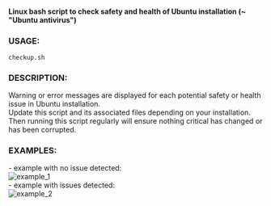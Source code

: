 #### Linux bash script to check safety and health of Ubuntu installation (~ "Ubuntu antivirus")

### USAGE:

 `checkup.sh`

### DESCRIPTION:

Warning or error messages are displayed for each potential safety or health issue in Ubuntu installation.  
Update this script and its associated files depending on your installation.  
Then running this script regularly will ensure nothing critical has changed or has been corrupted.

### EXAMPLES:

\- example with no issue detected:  
![example_1](https://github.com/user-attachments/assets/d8c9a922-1e3e-4a12-bf26-5d36ad6c36d0)  
\- example with issues detected:  
![example_2](https://github.com/user-attachments/assets/e3c4c71e-f143-4ac9-80ac-c7ea8b957f16)  

